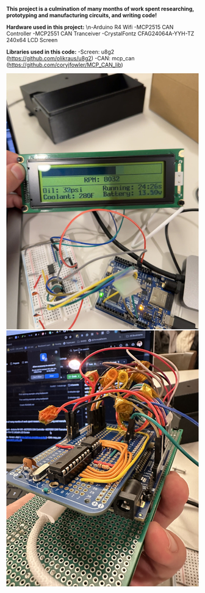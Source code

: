**This project is a culmination of many months of work spent researching, prototyping and manufacturing circuits, and writing code!**

**Hardware used in this project:**
    \n-Arduino R4 Wifi
    -MCP2515 CAN Controller
    -MCP2551 CAN Tranceiver
    -CrystalFontz CFAG24064A-YYH-TZ 240x64 LCD Screen

**Libraries used in this code:**
    -Screen: u8g2                          (https://github.com/olikraus/u8g2)
    -CAN: mcp_can                          (https://github.com/coryjfowler/MCP_CAN_lib)

![](https://github.com/epalosh/Custom_CAN_Dashboard/blob/main/DashPic.JPG)
![](https://github.com/epalosh/Custom_CAN_Dashboard/blob/main/HardwarePic.JPG)
